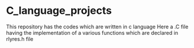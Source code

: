 # C_language_projects
This repository has the codes which are written in c language 
Here a .C file having the implementation of a various functions which are declared in rlyres.h file

